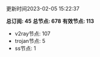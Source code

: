 更新时间2023-02-05 15:22:37

**总订阅: 45**
**总节点: 678**
**有效节点: 113**
- v2ray节点: 107
- trojan节点: 5
- ss节点: 1
